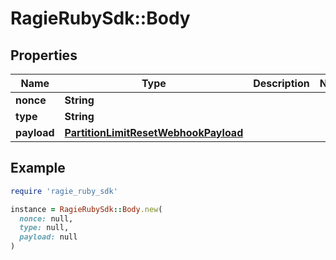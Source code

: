 # RagieRubySdk::Body

## Properties

| Name | Type | Description | Notes |
| ---- | ---- | ----------- | ----- |
| **nonce** | **String** |  |  |
| **type** | **String** |  |  |
| **payload** | [**PartitionLimitResetWebhookPayload**](PartitionLimitResetWebhookPayload.md) |  |  |

## Example

```ruby
require 'ragie_ruby_sdk'

instance = RagieRubySdk::Body.new(
  nonce: null,
  type: null,
  payload: null
)
```

